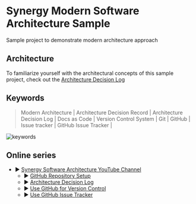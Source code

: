 # Synergy Modern Software Architecture Sample

Sample project to demonstrate modern architecture approach

## Architecture

To familiarize yourself with the architectural concepts of this sample project, check out the [Architecture Decision Log](docs/architecture/Architecture%20Decision%20Log.md) 

## Keywords

> Modern Architecture | Architecture Decision Record | Architecture Decision Log | Docs as Code |
> Version Control System | Git | GitHub | 
> Issue tracker | GitHub Issue Tracker |

![keywords](https://www.plantuml.com/plantuml/png/VP11IySm3CNl-HGvE_eTDXoee20gNaTjmookZIJfOT_UsWdkV_dtLDxl9U-HKSsBvLHYzjy0D_Yw5v9rnoUE90Kd2P_9A5WL0d0EduK3gRQlM_2TH1CNlELYmbiRLgCChiExP8VhGRKIclZmHV8Fx-l7WRGlVcFU54uGO1Xmvb0p5VFMSfemBB-IugGjD5Btd3jsouM2CuNKMpxoUWs_K629qDv89VwTv0S0)

## Online series

* ▶️ [Synergy Software Architecture YouTube Channel](https://www.youtube.com/channel/UCTildHeLP4HoQVexsdrrHLA)
  * ▶️ [GitHub Repository Setup](https://www.youtube.com/watch?v=1xpCQnlqwFE)
  * ▶️ [Architecture Decision Log](https://www.youtube.com/watch?v=td3vERoL_KQ)
  * ▶️ [Use GitHub for Version Control](https://youtu.be/YZxJj41nQ7A)
  * ▶️ [Use GitHub Issue Tracker](https://youtu.be/7S1QSb9skfw)